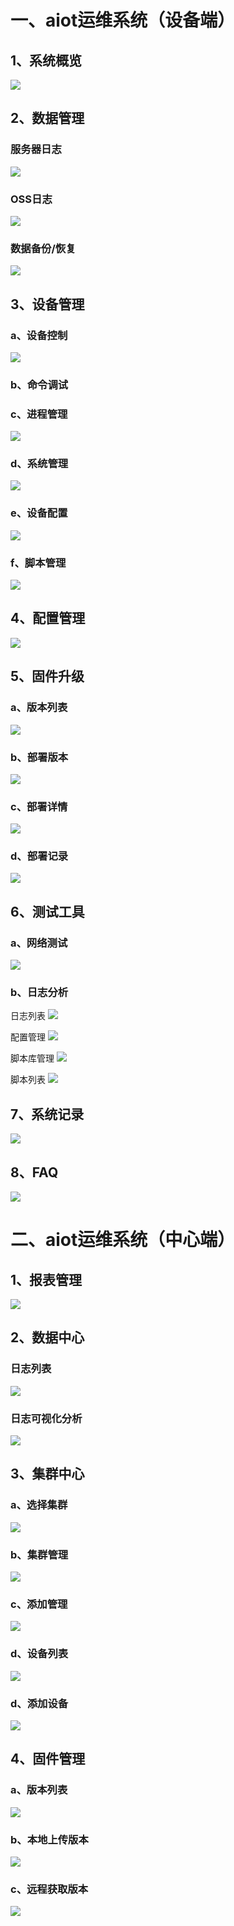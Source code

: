 # 一、aiot运维系统（设备端）

## 1、系统概览
<img src="./images/sysInfo.jpg">

## 2、数据管理
### 服务器日志
<img src="./images/serverLog.jpg">

### OSS日志
<img src="./images/ossLog.jpg">

### 数据备份/恢复
<img src="./images/dataCopy.jpg">

## 3、设备管理

### a、设备控制
<img src="./images/deviceControl.jpg">

### b、命令调试

### c、进程管理
<img src="./images/processManage.jpg">

### d、系统管理
<img src="./images/systemManage.jpg">

### e、设备配置
<img src="./images/deviceConfig.jpg">

### f、脚本管理
<img src="./images/scriptManage.jpg">

## 4、配置管理
<img src="./images/config.jpg">

## 5、固件升级
### a、版本列表
<img src="./images/versionList.jpg">

### b、部署版本
<img src="./images/equipmentVersion.jpg">

### c、部署详情
<img src="./images/deployDetail.jpg">

### d、部署记录
<img src="./images/deployRecord.jpg">

## 6、测试工具

### a、网络测试
<img src="./images/networkTest.jpg">

### b、日志分析
日志列表
<img src="./images/logAnalysis.jpg">

配置管理
<img src="./images/engineConfig.jpg">

脚本库管理
<img src="./images/engineLibManage.jpg">

脚本列表
<img src="./images/engineScriptList.jpg">

## 7、系统记录
<img src="./images/operateRecord.jpg">

## 8、FAQ
<img src="./images/faq.jpg">

# 二、aiot运维系统（中心端）

## 1、报表管理
<img src="./images/malfunctionStatistics.jpg">

## 2、数据中心

### 日志列表 
<img src="./images/logSort.jpg">

### 日志可视化分析 
<img src="./images/logvis1.jpg">

## 3、集群中心
### a、选择集群
<img src="./images/projectSort.jpg">

### b、集群管理
<img src="./images/clusterList.jpg">

### c、添加管理
<img src="./images/addCluster.jpg">

### d、设备列表
<img src="./images/centerDeviceList.jpg">

### d、添加设备
<img src="./images/addDeviceInCenter.jpg">

## 4、固件管理
### a、版本列表
<img src="./images/versionListInCenter.jpg">

### b、本地上传版本
<img src="./images/addVersionByLocal.jpg">

### c、远程获取版本
<img src="./images/addVersionByRemote.jpg">